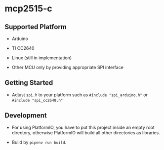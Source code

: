 # mcp2515-c

## Supported Platform

- Arduino

- TI CC2640

- Linux (still in implementation)

- Other MCU only by providing appropriate SPI interface

## Getting Started

- Adjust ```spi.h``` to your platform such as ```#include "spi_arduino.h"``` or ```#include "spi_cc2640.h"```

## Development

- For using PlatformIO, you have to put this project inside an empty root directory, otherwise PlatformIO will build all other directories as libraries.

- Build by ```pipenv run build```.
